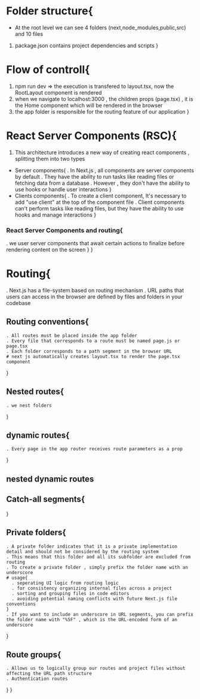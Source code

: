 # Folder structure{
  - At the root level we can see 4 folders (next,node_modules,public,src) and 10 files
  1. package.json contains project dependencies and scripts
}
# Flow of controll{
  1. npm run dev => the execution is transfered to layout.tsx, now the RootLayout component is rendered
  2. when we navigate to localhost:3000 , the children props (page.tsx) , it is the Home component which will be rendered in the browser
  3. the app folder is responsible for the routing feature of our application
}
# React Server Components (RSC){
  1. This architecture introduces a new way of creating react components , splitting them into two types
  - Server components{
    . In Next.js , all components are server components by default
    . They have the ability to run tasks like reading files or fetching data from a database
    . However , they don't have the ability to use hooks or handle user interactions
  }
  - Clients components{
    . To create a client component, It's necessary to add "use client" at the top of the component file
    . Client components can't perform tasks like reading files, but they have the ability to use hooks and manage interactions
  }
### React Server Components and routing{
  . we user server components that await certain actions to finalize before rendering content on the screen
}
}
# Routing{
  . Next.js has a file-system based on routing mechanism
  . URL paths that users can access in the browser are defined by files and folders in your codebase
  ## Routing conventions{
    . All routes must be placed inside the app folder
    . Every file that corresponds to a route must be named page.js or page.tsx
    . Each folder corresponds to a path segment in the browser URL
    # next js automatically creates layout.tsx to render the page.tsx component    
  }
  ## Nested routes{
    . we nest folders
  }
  ## dynamic routes{
    . Every page in the app router receives route parameters as a prop
  }
  ## nested dynamic routes
  ## Catch-all segments{
    
  }
  ## Private folders{
    . A private folder indicates that it is a private implementation detail and should not be considered by the routing system
    . This means that this folder and all its subfolder are excluded from routing
    . To create a private folder , simply prefix the folder name with an underscore
    # usage{
      . seperating UI logic from routing logic
      . for consistency organizing internal files across a project
      . sorting and grouping files in code editors
      . avoiding potential naming conflicts with future Next.js file conventions
    }
    . If you want to include an underscore in URL segments, you can prefix the folder name with "%5F" , which is the URL-encoded form of an underscore
  }
  ## Route groups{
    . Allows us to logically group our routes and project files without affecting the URL path structure
    . Authentication routes
  }
}
